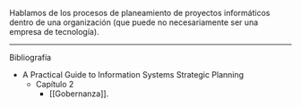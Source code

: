 Hablamos de los procesos de planeamiento de proyectos informáticos dentro de una organización (que puede no necesariamente ser una empresa de tecnología).
***
Bibliografía
- A Practical Guide to Information Systems Strategic Planning
	- Capítulo 2
		- [[Gobernanza]].  